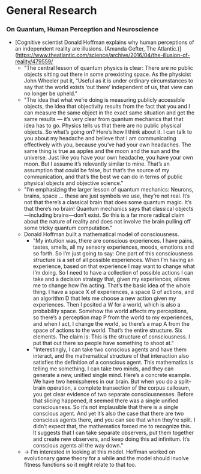 # General Research

### On Quantum, Human Perception and Neuroscience
* [Cognitive scientist Donald Hoffman explains why human perceptions of an independent reality are illusions. (Amanda Gefter, The Atlantic.)](https://www.theatlantic.com/science/archive/2016/04/the-illusion-of-reality/479559/
	* "The central lesson of quantum physics is clear: There are no public objects sitting out there in some preexisting space. As the physicist John Wheeler put it, “Useful as it is under ordinary circumstances to say that the world exists ‘out there’ independent of us, that view can no longer be upheld."
	* "The idea that what we’re doing is measuring publicly accessible objects, the idea that objectivity results from the fact that you and I can measure the same object in the exact same situation and get the same results — it’s very clear from quantum mechanics that that idea has to go. Physics tells us that there are no public physical objects. So what’s going on? Here’s how I think about it. I can talk to you about my headache and believe that I am communicating effectively with you, because you’ve had your own headaches. The same thing is true as apples and the moon and the sun and the universe. Just like you have your own headache, you have your own moon. But I assume it’s relevantly similar to mine. That’s an assumption that could be false, but that’s the source of my communication, and that’s the best we can do in terms of public physical objects and objective science."
	* "I’m emphasizing the larger lesson of quantum mechanics: Neurons, brains, space … these are just symbols we use, they’re not real. It’s not that there’s a classical brain that does some quantum magic. It’s that there’s no brain! Quantum mechanics says that classical objects—including brains—don’t exist. So this is a far more radical claim about the nature of reality and does not involve the brain pulling off some tricky quantum computation."
	* Donald Hoffman built a mathematical model of consciousness.
		* "My intuition was, there are conscious experiences. I have pains, tastes, smells, all my sensory experiences, moods, emotions and so forth. So I’m just going to say: One part of this consciousness structure is a set of all possible experiences. When I’m having an experience, based on that experience I may want to change what I’m doing. So I need to have a collection of possible actions I can take and a decision strategy that, given my experiences, allows me to change how I’m acting. That’s the basic idea of the whole thing. I have a space X of experiences, a space G of actions, and an algorithm D that lets me choose a new action given my experiences. Then I posited a W for a world, which is also a probability space. Somehow the world affects my perceptions, so there’s a perception map P from the world to my experiences, and when I act, I change the world, so there’s a map A from the space of actions to the world. That’s the entire structure. Six elements. The claim is: This is the structure of consciousness. I put that out there so people have something to shoot at."
		* "Interestingly, I can take two conscious agents and have them interact, and the mathematical structure of that interaction also satisfies the definition of a conscious agent. This mathematics is telling me something. I can take two minds, and they can generate a new, unified single mind. Here’s a concrete example. We have two hemispheres in our brain. But when you do a split-brain operation, a complete transection of the corpus callosum, you get clear evidence of two separate consciousnesses. Before that slicing happened, it seemed there was a single unified consciousness. So it’s not implausible that there is a single conscious agent. And yet it’s also the case that there are two conscious agents there, and you can see that when they’re split. I didn’t expect that, the mathematics forced me to recognize this. It suggests that I can take separate observers, put them together and create new observers, and keep doing this ad infinitum. It’s conscious agents all the way down."
	* -> I'm interested in looking at this model. Hoffman worked on evolutionary game theory for a while and the model should involve fitness functions so it might relate to that too.
